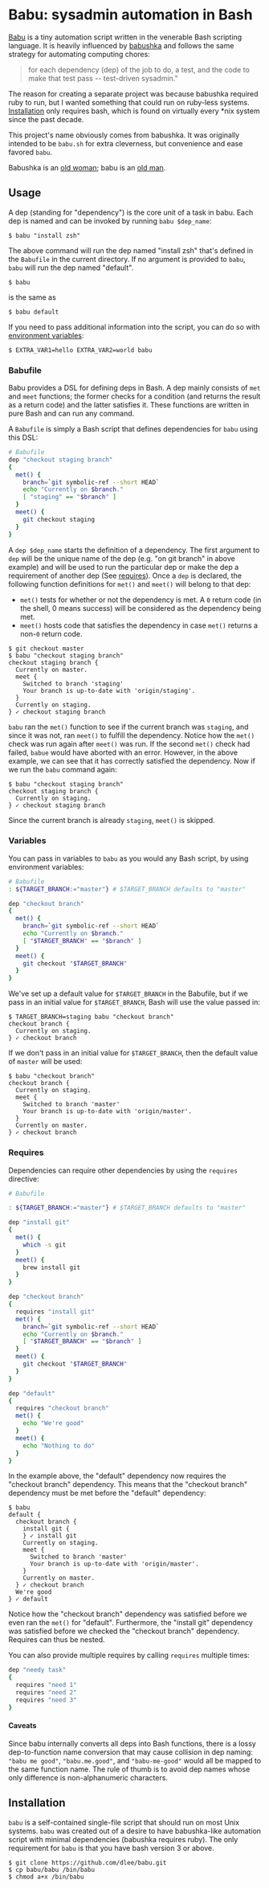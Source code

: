 # Babu: sysadmin automation in Bash

[Babu](https://github.com/dlee/babu) is a tiny automation script written in the venerable Bash scripting language. It is heavily influenced by [babushka](https://babushka.me/) and follows the same strategy for automating computing chores:
> for each dependency (dep) of the job to do, a test, and the code to make that test pass -- test-driven sysadmin."

The reason for creating a separate project was because babushka required ruby to run, but I wanted something that could run on ruby-less systems. [Installation](#installation) only requires bash, which is found on virtually every *nix system since the past decade.

This project's name obviously comes from babushka. It was originally intended to be `babu.sh` for extra cleverness, but convenience and ease favored `babu`.

Babushka is an [old woman](https://en.wikipedia.org/wiki/Babushka); babu is an [old man](https://en.wikipedia.org/wiki/Babu_(title)).

## Usage

A dep (standing for "dependency") is the core unit of a task in babu. Each dep is named and can be invoked by running `babu $dep_name`:
```
$ babu "install zsh"
```
The above command will run the dep named "install zsh" that's defined in the `Babufile` in the current directory. If no argument is provided to `babu`, `babu` will run the dep named "default".
```
$ babu
```
is the same as
```
$ babu default
```

If you need to pass additional information into the script, you can do so with [environment variables](#variables):
```
$ EXTRA_VAR1=hello EXTRA_VAR2=world babu
```

### Babufile

Babu provides a DSL for defining deps in Bash. A dep mainly consists of `met` and `meet` functions; the former checks for a condition (and returns the result as a return code) and the latter satisfies it. These functions are written in pure Bash and can run any command.

A `Babufile` is simply a Bash script that defines dependencies for `babu` using this DSL:

```bash
# Babufile
dep "checkout staging branch"
{
  met() {
    branch=`git symbolic-ref --short HEAD`
    echo "Currently on $branch."
    [ "staging" == "$branch" ]
  }
  meet() {
    git checkout staging
  }
}
```

A `dep $dep_name` starts the definition of a dependency. The first argument to `dep` will be the unique name of the dep (e.g. "on git branch" in above example) and will be used to run the particular dep or make the dep a requirement of another dep (See [requires](#requires)). Once a `dep` is declared, the following function definitions for `met()` and `meet()` will belong to that dep:
* `met()` tests for whether or not the dependency is met. A `0` return code (in the shell, 0 means success) will be considered as the dependency being met.
* `meet()` hosts code that satisfies the dependency in case `met()` returns a non-`0` return code.

```
$ git checkout master
$ babu "checkout staging branch"
checkout staging branch {
  Currently on master.
  meet {
    Switched to branch 'staging'
    Your branch is up-to-date with 'origin/staging'.
  }
  Currently on staging.
} ✓ checkout staging branch
```
`babu` ran the `met()` function to see if the current branch was `staging`, and since it was not, ran `meet()` to fulfill the dependency. Notice how the `met()` check was run again after `meet()` was run. If the second `met()` check had failed, `babue` would have aborted with an error. However, in the above example, we can see that it has correctly satisfied the dependency. Now if we run the `babu` command again:

```
$ babu "checkout staging branch"
checkout staging branch {
  Currently on staging.
} ✓ checkout staging branch
```
Since the current branch is already `staging`, `meet()` is skipped.

### Variables
You can pass in variables to `babu` as you would any Bash script, by using environment variables:
```bash
# Babufile
: ${TARGET_BRANCH:="master"} # $TARGET_BRANCH defaults to "master"

dep "checkout branch"
{
  met() {
    branch=`git symbolic-ref --short HEAD`
    echo "Currently on $branch."
    [ "$TARGET_BRANCH" == "$branch" ]
  }
  meet() {
    git checkout "$TARGET_BRANCH"
  }
}
```

We've set up a default value for `$TARGET_BRANCH` in the Babufile, but if we pass in an initial value for `$TARGET_BRANCH`, Bash will use the value passed in:
```
$ TARGET_BRANCH=staging babu "checkout branch"
checkout branch {
  Currently on staging.
} ✓ checkout branch
```

If we don't pass in an initial value for `$TARGET_BRANCH`, then the default value of `master` will be used:
```
$ babu "checkout branch"
checkout branch {
  Currently on staging.
  meet {
    Switched to branch 'master'
    Your branch is up-to-date with 'origin/master'.
  }
  Currently on master.
} ✓ checkout branch
```

### Requires
Dependencies can require other dependencies by using the `requires` directive:

```bash
# Babufile

: ${TARGET_BRANCH:="master"} # $TARGET_BRANCH defaults to "master"

dep "install git"
{
  met() {
    which -s git
  }
  meet() {
    brew install git
  }
}

dep "checkout branch"
{
  requires "install git"
  met() {
    branch=`git symbolic-ref --short HEAD`
    echo "Currently on $branch."
    [ "$TARGET_BRANCH" == "$branch" ]
  }
  meet() {
    git checkout "$TARGET_BRANCH"
  }
}

dep "default"
{
  requires "checkout branch"
  met() {
    echo "We're good"
  }
  meet() {
    echo "Nothing to do"
  }
}
```

In the example above, the "default" dependency now requires the "checkout branch" dependency. This means that the "checkout branch" dependency must be met before the "default" dependency:
```
$ babu
default {
  checkout branch {
    install git {
    } ✓ install git
    Currently on staging.
    meet {
      Switched to branch 'master'
      Your branch is up-to-date with 'origin/master'.
    }
    Currently on master.
  } ✓ checkout branch
  We're good
} ✓ default
```

Notice how the "checkout branch" dependency was satisfied before we even ran the `met()` for "default". Furthermore, the "install git" dependency was satisfied before we checked the "checkout branch" dependency. Requires can thus be nested.

You can also provide multiple requires by calling `requires` multiple times:
```bash
dep "needy task"
{
  requires "need 1"
  requires "need 2"
  requires "need 3"
}
```

#### Caveats
Since babu internally converts all deps into Bash functions, there is a lossy dep-to-function name conversion that may cause collision in dep naming: `"babu me good"`, `"babu.me.good"`, and `"babu-me-good"` would all be mapped to the same function name. The rule of thumb is to avoid dep names whose only difference is non-alphanumeric characters.

## Installation

`babu` is a self-contained single-file script that should run on most Unix systems. `babu` was created out of a desire to have babushka-like automation script with minimal dependencies (babushka requires ruby). The only requirement for `babu` is that you have bash version 3 or above.

```
$ git clone https://github.com/dlee/babu.git
$ cp babu/babu /bin/babu
$ chmod a+x /bin/babu
```
